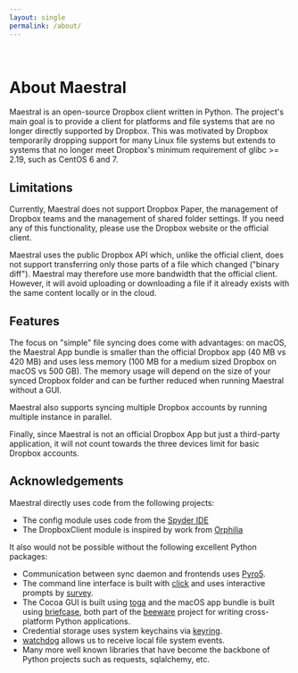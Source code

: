 ```yaml
---
layout: single
permalink: /about/
---
```


&nbsp;

# About Maestral

Maestral is an open-source Dropbox client written in Python. The project's main goal is to provide a client for platforms and file systems that are no longer directly supported by Dropbox. This was motivated by Dropbox temporarily dropping support for many Linux file systems but extends to systems that no longer meet Dropbox's minimum requirement of glibc >= 2.19, such as CentOS 6 and 7.

## Limitations

Currently, Maestral does not support Dropbox Paper, the management of Dropbox teams and the management of shared folder settings. If you need any of this functionality, please use the Dropbox website or the official client.

Maestral uses the public Dropbox API which, unlike the official client, does not support transferring only those parts of a file which changed ("binary diff"). Maestral may therefore use more bandwidth that the official client. However, it will avoid uploading or downloading a file if it already exists with the same content locally or in the cloud.

## Features

The focus on "simple" file syncing does come with advantages: on macOS, the Maestral App bundle is smaller than the official Dropbox app (40 MB vs 420 MB) and uses less memory (100 MB for a medium sized Dropbox on macOS vs 500 GB). The memory usage will depend on the size of your synced Dropbox folder and can be further reduced when running Maestral without a GUI.

Maestral also supports syncing multiple Dropbox accounts by running multiple instance in parallel.

Finally, since Maestral is not an official Dropbox App but just a third-party application, it will not count towards the three devices limit for basic Dropbox accounts.

## Acknowledgements

Maestral directly uses code from the following projects:

- The config module uses code from the [Spyder IDE](https://github.com/spyder-ide)
- The DropboxClient module is inspired by work from [Orphilia](https://github.com/ksiazkowicz/orphilia-dropbox)

It also would not be possible without the following excellent Python packages:

- Communication between sync daemon and frontends uses [Pyro5](https://github.com/irmen/Pyro5).
- The command line interface is built with [click](https://github.com/pallets/click) and
  uses interactive prompts by [survey](https://github.com/Exahilosys/survey).
- The Cocoa GUI is built using [toga](https://github.com/beeware/toga) and the macOS app
  bundle is built using [briefcase](https://github.com/beeware/briefcase), both part of
  the [beeware](https://beeware.org) project for writing cross-platform Python applications.
- Credential storage uses system keychains via [keyring](https://github.com/jaraco/keyring).
- [watchdog](https://github.com/gorakhargosh/watchdog) allows us to receive local file
  system events.
- Many more well known libraries that have become the backbone of Python projects
  such as requests, sqlalchemy, etc.
